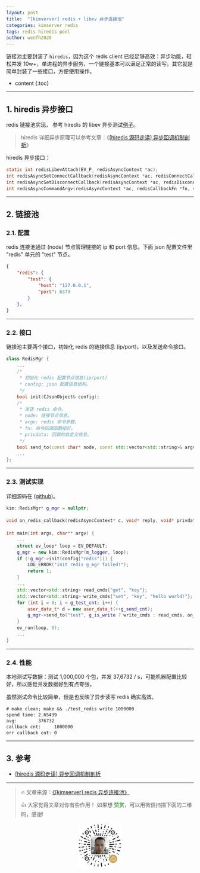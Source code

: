```yaml
---
layout: post
title:  "[kimserver] redis + libev 异步连接池"
categories: kimserver redis
tags: redis hiredis pool
author: wenfh2020
---
```


链接池主要封装了 `hiredis`，因为这个 redis client 已经足够高效：异步功能，轻松并发 10w+，单进程的异步服务，一个链接基本可以满足正常的读写。其它就是简单封装了一些接口，方便使用操作。



* content
{:toc}

---

## 1. hiredis 异步接口

redis 链接池实现， 参考 hiredis 的 libev 异步测试[例子](https://github.com/redis/hiredis/blob/master/examples/example-libev.c)。

> hiredis 详细异步原理可以参考文章：《[[hiredis 源码走读] 异步回调机制剖析](https://wenfh2020.com/2020/08/04/hiredis-callback/)》

hiredis 异步接口：

```c
static int redisLibevAttach(EV_P_ redisAsyncContext *ac);
int redisAsyncSetConnectCallback(redisAsyncContext *ac, redisConnectCallback *fn);
int redisAsyncSetDisconnectCallback(redisAsyncContext *ac, redisDisconnectCallback *fn);
int redisAsyncCommandArgv(redisAsyncContext *ac, redisCallbackFn *fn, void *privdata, int argc, const char **argv, const size_t *argvlen);
```

---

## 2. 链接池

### 2.1. 配置

redis 连接池通过 (node) 节点管理链接的 ip 和 port 信息。下面 json 配置文件里 "redis" 单元的 "test" 节点。

```json
{
    "redis": {
        "test": {
            "host": "127.0.0.1",
            "port": 6379
        }
    },
}
```

---

### 2.2. 接口

链接池主要两个接口，初始化 redis 的链接信息 (ip/port)，以及发送命令接口。

```c++
class RedisMgr {
    ...
    /*
     * 初始化 redis 配置节点信息(ip/port)
     * config: json 配置信息结构。
     */
    bool init(CJsonObject& config);
    /*
     * 发送 redis 命令。
     * node: 链接节点信息。
     * argv: redis 命令参数。
     * fn: 命令回调函数指针。
     * privdata: 回调的自定义信息。
     */
    bool send_to(const char* node, const std::vector<std::string>& argv, redisCallbackFn* fn, void* privdata);
    ...
};
```

---

### 2.3. 测试实现

详细源码在 ([github](https://github.com/wenfh2020/kimserver/blob/master/src/test/test_redis/test_redis.cpp))。

```c++
kim::RedisMgr* g_mgr = nullptr;

void on_redis_callback(redisAsyncContext* c, void* reply, void* privdata) {...}

int main(int args, char** argv) {
    ...
    struct ev_loop* loop = EV_DEFAULT;
    g_mgr = new kim::RedisMgr(m_logger, loop);
    if (!g_mgr->init(config["redis"])) {
        LOG_ERROR("init redis g_mgr failed!");
        return 1;
    }
    ...
    std::vector<std::string> read_cmds{"get", "key"};
    std::vector<std::string> write_cmds{"set", "key", "hello world!"};
    for (int i = 0; i < g_test_cnt; i++) {
        user_data_t* d = new user_data_t(++g_send_cnt);
        g_mgr->send_to("test", g_is_write ? write_cmds : read_cmds, on_redis_callback, (void*)d);
    }
    ev_run(loop, 0);
    ...
}
```

---

### 2.4. 性能

本地测试写数据：测试 1,000,000 个包，并发 37,6732 / s，可能机器配置比较好，所以感觉并发数据好到有点夸张。

虽然测试命令比较简单，但是也反映了异步读写 redis 确实高效。

```shell
# make clean; make && ./test_redis write 1000000
spend time: 2.65439
avg:        376732
callback cnt:     1000000
err callback cnt: 0
```

---

## 3. 参考

* [[hiredis 源码走读] 异步回调机制剖析](https://wenfh2020.com/2020/08/04/hiredis-callback/)

---

> 🔥 文章来源：[《[kimserver] redis 异步连接池》](https://wenfh2020.com/2020/09/07/libev-async-redis-pool/)
>
> 👍 大家觉得文章对你有些作用！ 如果想 <font color=green>赞赏</font>，可以用微信扫描下面的二维码，感谢!
<div align=center><img src="/images/2020-08-06-15-49-47.png" width="120"/></div>